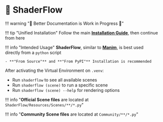 # 🌵 ShaderFlow

!!! warning "🚧 Better Documentation is Work in Progress 🚧"

!!! tip "Unified Installation"
    Follow the main <a href="../../get" target="_blank"><b>Installation Guide</b></a>, then continue from here

!!! info "Intended Usage"
    **ShaderFlow**, similar to [**Manim**](https://github.com/3b1b/manim), is best used directly from a `python` script

    - **"From Source"** and **"From PyPI"** Installation is recommended

After activating the Virtual Environment on `.venv`:

- Run `shaderflow` to see all available scenes
- Run `shaderflow (scene)` to run a specific scene
- Run `shaderflow (scene) --help` for rendering options

!!! info "**Official Scene files** are located at `ShaderFlow/Resources/Scenes/**/*.py`"

!!! info "**Community Scene files** are located at `Community/**/*.py`"

